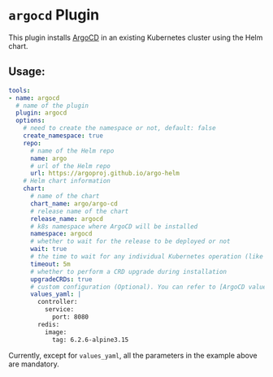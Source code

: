 # `argocd` Plugin

This plugin installs [ArgoCD](https://argoproj.github.io/cd/) in an existing Kubernetes cluster using the Helm chart.

## Usage:

```yaml
tools:
- name: argocd
  # name of the plugin
  plugin: argocd
  options:
    # need to create the namespace or not, default: false
    create_namespace: true
    repo:
      # name of the Helm repo
      name: argo
      # url of the Helm repo
      url: https://argoproj.github.io/argo-helm
    # Helm chart information
    chart:
      # name of the chart
      chart_name: argo/argo-cd
      # release name of the chart
      release_name: argocd
      # k8s namespace where ArgoCD will be installed
      namespace: argocd
      # whether to wait for the release to be deployed or not
      wait: true
      # the time to wait for any individual Kubernetes operation (like Jobs for hooks). This defaults to 5m0s
      timeout: 5m
      # whether to perform a CRD upgrade during installation
      upgradeCRDs: true
      # custom configuration (Optional). You can refer to [ArgoCD values.yaml](https://github.com/argoproj/argo-helm/blob/master/charts/argo-cd/values.yaml)
      values_yaml: |
        controller:
          service: 
            port: 8080
        redis:
          image:
            tag: 6.2.6-alpine3.15

```

Currently, except for `values_yaml`, all the parameters in the example above are mandatory.
